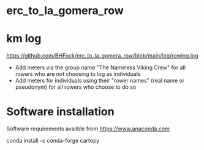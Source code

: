 # erc_to_la_gomera_row

# km log 

https://github.com/BHFock/erc_to_la_gomera_row/blob/main/log/rowing.log

* Add meters via the group name "The Nameless Viking Crew" for all rowers who are not choosing to log as individuals 
* Add meters for individuals using their "rower names" (real name or pseudonym) for all rowers who choose to do so

# Software installation

Software requirements availble from 
https://www.anaconda.com

conda install -c conda-forge cartopy
